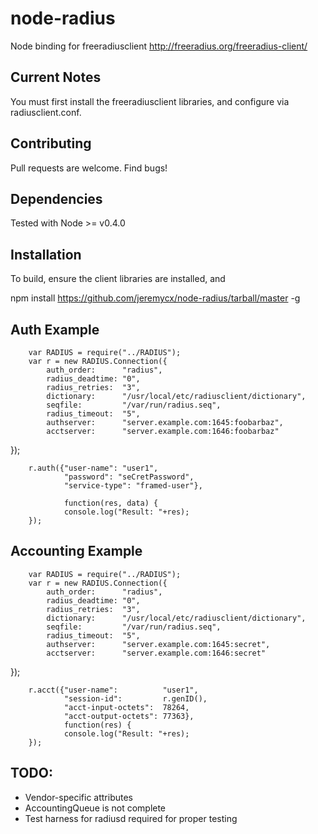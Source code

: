 node-radius
===========

Node binding for freeradiusclient http://freeradius.org/freeradius-client/

Current Notes
-------------
You must first install the freeradiusclient libraries, and configure via radiusclient.conf.

Contributing
------------
Pull requests are welcome. Find bugs!

Dependencies
------------

Tested with Node >= v0.4.0

Installation
------------

To build, ensure the client libraries are installed, and

   npm install https://github.com/jeremycx/node-radius/tarball/master -g

Auth Example
------------
        var RADIUS = require("../RADIUS");
        var r = new RADIUS.Connection({
            auth_order:      "radius",
            radius_deadtime: "0",
            radius_retries:  "3",
            dictionary:      "/usr/local/etc/radiusclient/dictionary",
            seqfile:         "/var/run/radius.seq",
            radius_timeout:  "5",
            authserver:      "server.example.com:1645:foobarbaz",
            acctserver:      "server.example.com:1646:foobarbaz"
});
        
        r.auth({"user-name": "user1", 
                "password": "seCretPassword",
                "service-type": "framed-user"}, 

                function(res, data) {
                console.log("Result: "+res);
        });

Accounting Example
--------------------
        var RADIUS = require("../RADIUS");
        var r = new RADIUS.Connection({
            auth_order:      "radius",
            radius_deadtime: "0",
            radius_retries:  "3",
            dictionary:      "/usr/local/etc/radiusclient/dictionary",
            seqfile:         "/var/run/radius.seq",
            radius_timeout:  "5",
            authserver:      "server.example.com:1645:secret",
            acctserver:      "server.example.com:1646:secret"
});
        
        r.acct({"user-name":          "user1",
                "session-id":         r.genID(),
                "acct-input-octets":  78264,
                "acct-output-octets": 77363},
                function(res) {
                console.log("Result: "+res);
        });


TODO:
-----
* Vendor-specific attributes
* AccountingQueue is not complete
* Test harness for radiusd required for proper testing
